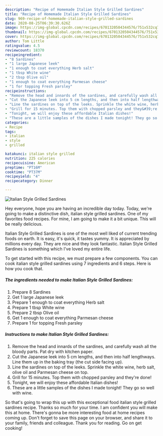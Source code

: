 ```yaml
---
description: "Recipe of Homemade Italian Style Grilled Sardines"
title: "Recipe of Homemade Italian Style Grilled Sardines"
slug: 969-recipe-of-homemade-italian-style-grilled-sardines
date: 2020-08-25T06:39:30.626Z
image: https://img-global.cpcdn.com/recipes/6701320504344576/751x532cq70/italian-style-grilled-sardines-recipe-main-photo.jpg
thumbnail: https://img-global.cpcdn.com/recipes/6701320504344576/751x532cq70/italian-style-grilled-sardines-recipe-main-photo.jpg
cover: https://img-global.cpcdn.com/recipes/6701320504344576/751x532cq70/italian-style-grilled-sardines-recipe-main-photo.jpg
author: Tom Little
ratingvalue: 4.5
reviewcount: 18370
recipeingredient:
- "8 Sardines"
- "1 large Japanese leek"
- "1 enough to coat everything Herb salt"
- "1 tbsp White wine"
- "2 tbsp Olive oil"
- "1 enough to coat everything Parmesan cheese"
- "1 for topping Fresh parsley"
recipeinstructions:
- "Remove the head and innards of the sardines, and carefully wash all the bloody parts. Pat dry with kitchen paper."
- "Cut the Japanese leek into 5 cm lengths, and then into half lengthways. Line them up in the baking tray (the cut side facing up)."
- "Line the sardines on top of the leeks. Sprinkle the white wine, herb salt, olive oil and Parmesan cheese on top."
- "Grill for 15 minutes. Top them with chopped parsley and they&#39;re done!"
- "Tonight, we will enjoy these affordable Italian dishes!"
- "These are a little samples of the dishes I made tonight! They go so well with wine."
categories:
- Recipe
tags:
- italian
- style
- grilled

katakunci: italian style grilled 
nutrition: 225 calories
recipecuisine: American
preptime: "PT16M"
cooktime: "PT37M"
recipeyield: "4"
recipecategory: Dinner

---
```



![Italian Style Grilled Sardines](https://img-global.cpcdn.com/recipes/6701320504344576/751x532cq70/italian-style-grilled-sardines-recipe-main-photo.jpg)

Hey everyone, hope you are having an incredible day today. Today, we're going to make a distinctive dish, italian style grilled sardines. One of my favorites food recipes. For mine, I am going to make it a bit unique. This will be really delicious.



Italian Style Grilled Sardines is one of the most well liked of current trending foods on earth. It is easy, it's quick, it tastes yummy. It is appreciated by millions every day. They are nice and they look fantastic. Italian Style Grilled Sardines is something which I've loved my entire life.


To get started with this recipe, we must prepare a few components. You can cook italian style grilled sardines using 7 ingredients and 6 steps. Here is how you cook that.

<!--inarticleads1-->

##### The ingredients needed to make Italian Style Grilled Sardines:

1. Prepare 8 Sardines
1. Get 1 large Japanese leek
1. Prepare 1 enough to coat everything Herb salt
1. Prepare 1 tbsp White wine
1. Prepare 2 tbsp Olive oil
1. Get 1 enough to coat everything Parmesan cheese
1. Prepare 1 for topping Fresh parsley




<!--inarticleads2-->

##### Instructions to make Italian Style Grilled Sardines:

1. Remove the head and innards of the sardines, and carefully wash all the bloody parts. Pat dry with kitchen paper.
1. Cut the Japanese leek into 5 cm lengths, and then into half lengthways. Line them up in the baking tray (the cut side facing up).
1. Line the sardines on top of the leeks. Sprinkle the white wine, herb salt, olive oil and Parmesan cheese on top.
1. Grill for 15 minutes. Top them with chopped parsley and they&#39;re done!
1. Tonight, we will enjoy these affordable Italian dishes!
1. These are a little samples of the dishes I made tonight! They go so well with wine.




So that's going to wrap this up with this exceptional food italian style grilled sardines recipe. Thanks so much for your time. I am confident you will make this at home. There's gonna be more interesting food at home recipes coming up. Don't forget to save this page on your browser, and share it to your family, friends and colleague. Thank you for reading. Go on get cooking!
